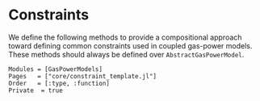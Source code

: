 # Constraints
We define the following methods to provide a compositional approach toward defining common constraints used in coupled gas-power models.
These methods should always be defined over `AbstractGasPowerModel`.


```@autodocs
Modules = [GasPowerModels]
Pages   = ["core/constraint_template.jl"]
Order   = [:type, :function]
Private  = true
```
